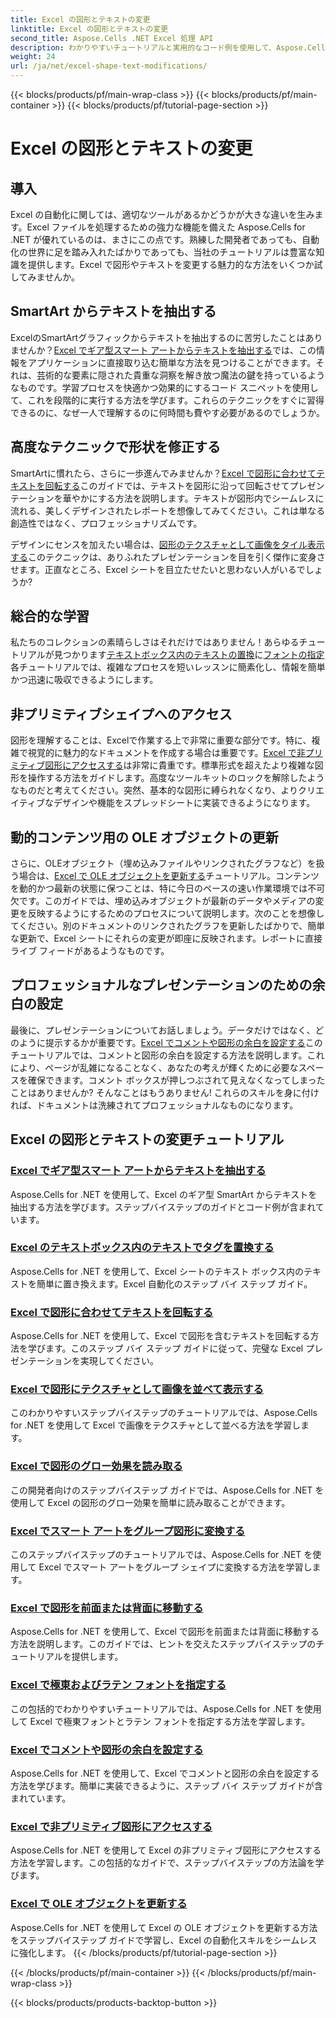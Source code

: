 ```yaml
---
title: Excel の図形とテキストの変更
linktitle: Excel の図形とテキストの変更
second_title: Aspose.Cells .NET Excel 処理 API
description: わかりやすいチュートリアルと実用的なコード例を使用して、Aspose.Cells for .NET を使用して Excel の図形とテキストを操作する方法を学習します。
weight: 24
url: /ja/net/excel-shape-text-modifications/
---
```


{{< blocks/products/pf/main-wrap-class >}}
{{< blocks/products/pf/main-container >}}
{{< blocks/products/pf/tutorial-page-section >}}

# Excel の図形とテキストの変更

## 導入

Excel の自動化に関しては、適切なツールがあるかどうかが大きな違いを生みます。Excel ファイルを処理するための強力な機能を備えた Aspose.Cells for .NET が優れているのは、まさにこの点です。熟練した開発者であっても、自動化の世界に足を踏み入れたばかりであっても、当社のチュートリアルは豊富な知識を提供します。Excel で図形やテキストを変更する魅力的な方法をいくつか試してみませんか。 

## SmartArt からテキストを抽出する

ExcelのSmartArtグラフィックからテキストを抽出するのに苦労したことはありませんか？[Excel でギア型スマート アートからテキストを抽出する](./extract-text-gear-smart-art-excel/)では、この情報をアプリケーションに直接取り込む簡単な方法を見つけることができます。それは、芸術的な要素に隠された貴重な洞察を解き放つ魔法の鍵を持っているようなものです。学習プロセスを快適かつ効果的にするコード スニペットを使用して、これを段階的に実行する方法を学びます。これらのテクニックをすぐに習得できるのに、なぜ一人で理解するのに何時間も費やす必要があるのでしょうか。 

## 高度なテクニックで形状を修正する

SmartArtに慣れたら、さらに一歩進んでみませんか？[Excel で図形に合わせてテキストを回転する](./rotate-text-shape-excel/)このガイドでは、テキストを図形に沿って回転させてプレゼンテーションを華やかにする方法を説明します。テキストが図形内でシームレスに流れる、美しくデザインされたレポートを想像してみてください。これは単なる創造性ではなく、プロフェッショナリズムです。

デザインにセンスを加えたい場合は、[図形のテクスチャとして画像をタイル表示する](./tile-picture-texture-shape-excel/)このテクニックは、ありふれたプレゼンテーションを目を引く傑作に変身させます。正直なところ、Excel シートを目立たせたいと思わない人がいるでしょうか?

## 総合的な学習

私たちのコレクションの素晴らしさはそれだけではありません！あらゆるチュートリアルが見つかります[テキストボックス内のテキストの置換](./replace-tag-text-textbox-excel/)に[フォントの指定](./specify-far-east-latin-font-excel/)各チュートリアルでは、複雑なプロセスを短いレッスンに簡素化し、情報を簡単かつ迅速に吸収できるようにします。

## 非プリミティブシェイプへのアクセス

図形を理解することは、Excelで作業する上で非常に重要な部分です。特に、複雑で視覚的に魅力的なドキュメントを作成する場合は重要です。[Excel で非プリミティブ図形にアクセスする](./access-non-primitive-shape-excel/)は非常に貴重です。標準形式を超えたより複雑な図形を操作する方法をガイドします。高度なツールキットのロックを解除したようなものだと考えてください。突然、基本的な図形に縛られなくなり、よりクリエイティブなデザインや機能をスプレッドシートに実装できるようになります。

## 動的コンテンツ用の OLE オブジェクトの更新

さらに、OLEオブジェクト（埋め込みファイルやリンクされたグラフなど）を扱う場合は、[Excel で OLE オブジェクトを更新する](./refresh-ole-object-excel/)チュートリアル。コンテンツを動的かつ最新の状態に保つことは、特に今日のペースの速い作業環境では不可欠です。このガイドでは、埋め込みオブジェクトが最新のデータやメディアの変更を反映するようにするためのプロセスについて説明します。次のことを想像してください。別のドキュメントのリンクされたグラフを更新したばかりで、簡単な更新で、Excel シートにそれらの変更が即座に反映されます。レポートに直接ライブ フィードがあるようなものです。

## プロフェッショナルなプレゼンテーションのための余白の設定

最後に、プレゼンテーションについてお話しましょう。データだけではなく、どのように提示するかが重要です。[Excel でコメントや図形の余白を設定する](./set-margins-comment-shape-excel/)このチュートリアルでは、コメントと図形の余白を設定する方法を説明します。これにより、ページが乱雑になることなく、あなたの考えが輝くために必要なスペースを確保できます。コメント ボックスが押しつぶされて見えなくなってしまったことはありませんか? そんなことはもうありません! これらのスキルを身に付ければ、ドキュメントは洗練されてプロフェッショナルなものになります。

## Excel の図形とテキストの変更チュートリアル
### [Excel でギア型スマート アートからテキストを抽出する](./extract-text-gear-smart-art-excel/)
Aspose.Cells for .NET を使用して、Excel のギア型 SmartArt からテキストを抽出する方法を学びます。ステップバイステップのガイドとコード例が含まれています。
### [Excel のテキストボックス内のテキストでタグを置換する](./replace-tag-text-textbox-excel/)
Aspose.Cells for .NET を使用して、Excel シートのテキスト ボックス内のテキストを簡単に置き換えます。Excel 自動化のステップ バイ ステップ ガイド。
### [Excel で図形に合わせてテキストを回転する](./rotate-text-shape-excel/)
Aspose.Cells for .NET を使用して、Excel で図形を含むテキストを回転する方法を学びます。このステップ バイ ステップ ガイドに従って、完璧な Excel プレゼンテーションを実現してください。
### [Excel で図形にテクスチャとして画像を並べて表示する](./tile-picture-texture-shape-excel/)
このわかりやすいステップバイステップのチュートリアルでは、Aspose.Cells for .NET を使用して Excel で画像をテクスチャとして並べる方法を学習します。
### [Excel で図形のグロー効果を読み取る](./read-glow-effect-shape-excel/)
この開発者向けのステップバイステップ ガイドでは、Aspose.Cells for .NET を使用して Excel の図形のグロー効果を簡単に読み取ることができます。
### [Excel でスマート アートをグループ図形に変換する](./convert-smart-art-group-shape-excel/)
このステップバイステップのチュートリアルでは、Aspose.Cells for .NET を使用して Excel でスマート アートをグループ シェイプに変換する方法を学習します。
### [Excel で図形を前面または背面に移動する](./send-shape-front-back-excel/)
Aspose.Cells for .NET を使用して、Excel で図形を前面または背面に移動する方法を説明します。このガイドでは、ヒントを交えたステップバイステップのチュートリアルを提供します。
### [Excel で極東およびラテン フォントを指定する](./specify-far-east-latin-font-excel/)
この包括的でわかりやすいチュートリアルでは、Aspose.Cells for .NET を使用して Excel で極東フォントとラテン フォントを指定する方法を学習します。
### [Excel でコメントや図形の余白を設定する](./set-margins-comment-shape-excel/)
Aspose.Cells for .NET を使用して、Excel でコメントと図形の余白を設定する方法を学びます。簡単に実装できるように、ステップ バイ ステップ ガイドが含まれています。
### [Excel で非プリミティブ図形にアクセスする](./access-non-primitive-shape-excel/)
Aspose.Cells for .NET を使用して Excel の非プリミティブ図形にアクセスする方法を学習します。この包括的なガイドで、ステップバイステップの方法論を学びます。
### [Excel で OLE オブジェクトを更新する](./refresh-ole-object-excel/)
Aspose.Cells for .NET を使用して Excel の OLE オブジェクトを更新する方法をステップバイステップ ガイドで学習し、Excel の自動化スキルをシームレスに強化します。
{{< /blocks/products/pf/tutorial-page-section >}}

{{< /blocks/products/pf/main-container >}}
{{< /blocks/products/pf/main-wrap-class >}}

{{< blocks/products/products-backtop-button >}}
